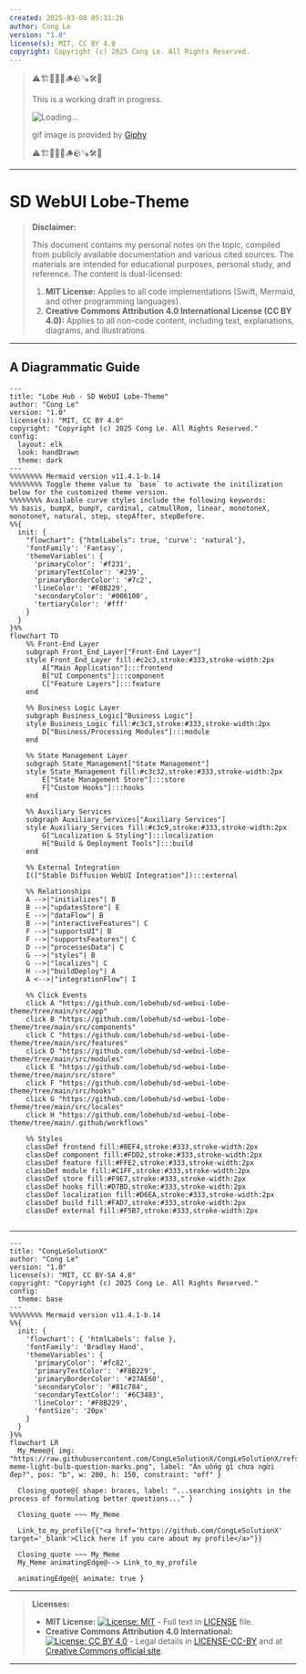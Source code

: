 ```yaml
---
created: 2025-03-08 05:31:26
author: Cong Le
version: "1.0"
license(s): MIT, CC BY 4.0
copyright: Copyright (c) 2025 Cong Le. All Rights Reserved.
---
```


> ⚠️🏗️🚧🦺🧱🪵🪨🪚🛠️👷
> 
> This is a working draft in progress.
> 
> ![Loading...](https://media4.giphy.com/media/v1.Y2lkPTc5MGI3NjExanp1djJjMWRrdW1lc2t2dDY0djJ2bXozMDlsdHNqbGNtdzgwbjJuZyZlcD12MV9pbnRlcm5hbF9naWZfYnlfaWQmY3Q9Zw/mcdVjcUtgJz9603joH/giphy.gif)
> 
> gif image is provided by [Giphy](https://giphy.com)
> 
> ⚠️🏗️🚧🦺🧱🪵🪨🪚🛠️👷

----



# SD WebUI Lobe-Theme
> **Disclaimer:**
>
> This document contains my personal notes on the topic,
> compiled from publicly available documentation and various cited sources.
> The materials are intended for educational purposes, personal study, and reference.
> The content is dual-licensed:
> 1. **MIT License:** Applies to all code implementations (Swift, Mermaid, and other programming languages).
> 2. **Creative Commons Attribution 4.0 International License (CC BY 4.0):** Applies to all non-code content, including text, explanations, diagrams, and illustrations.
---


## A Diagrammatic Guide 

```mermaid
---
title: "Lobe Hub - SD WebUI Lobe-Theme"
author: "Cong Le"
version: "1.0"
license(s): "MIT, CC BY 4.0"
copyright: "Copyright (c) 2025 Cong Le. All Rights Reserved."
config:
  layout: elk
  look: handDrawn
  theme: dark
---
%%%%%%%% Mermaid version v11.4.1-b.14
%%%%%%%% Toggle theme value to `base` to activate the initilization below for the customized theme version.
%%%%%%%% Available curve styles include the following keywords:
%% basis, bumpX, bumpY, cardinal, catmullRom, linear, monotoneX, monotoneY, natural, step, stepAfter, stepBefore.
%%{
  init: {
    "flowchart": {"htmlLabels": true, 'curve': 'natural'},
    'fontFamily': 'Fantasy',
    'themeVariables': {
      'primaryColor': '#f231',
      'primaryTextColor': '#239',
      'primaryBorderColor': '#7c2',
      'lineColor': '#F8B229',
      'secondaryColor': '#006100',
      'tertiaryColor': '#fff'
    }
  }
}%%
flowchart TD
    %% Front-End Layer
    subgraph Front_End_Layer["Front-End Layer"]
    style Front_End_Layer fill:#c2c3,stroke:#333,stroke-width:2px
        A["Main Application"]:::frontend
        B["UI Components"]:::component
        C["Feature Layers"]:::feature
    end

    %% Business Logic Layer
    subgraph Business_Logic["Business Logic"]
    style Business_Logic fill:#c3c3,stroke:#333,stroke-width:2px
        D["Business/Processing Modules"]:::module
    end

    %% State Management Layer
    subgraph State_Management["State Management"]
    style State_Management fill:#c3c32,stroke:#333,stroke-width:2px
        E["State Management Store"]:::store
        F["Custom Hooks"]:::hooks
    end

    %% Auxiliary Services
    subgraph Auxiliary_Services["Auxiliary Services"]
    style Auxiliary_Services fill:#c3c9,stroke:#333,stroke-width:2px
        G["Localization & Styling"]:::localization
        H["Build & Deployment Tools"]:::build
    end

    %% External Integration
    I(["Stable Diffusion WebUI Integration"]):::external

    %% Relationships
    A -->|"initializes"| B
    B -->|"updatesStore"| E
    E -->|"dataFlow"| B
    B -->|"interactiveFeatures"| C
    F -->|"supportsUI"| B
    F -->|"supportsFeatures"| C
    D -->|"processesData"| C
    G -->|"styles"| B
    G -->|"localizes"| C
    H -->|"buildDeploy"| A
    A <-->|"integrationFlow"| I

    %% Click Events
    click A "https://github.com/lobehub/sd-webui-lobe-theme/tree/main/src/app"
    click B "https://github.com/lobehub/sd-webui-lobe-theme/tree/main/src/components"
    click C "https://github.com/lobehub/sd-webui-lobe-theme/tree/main/src/features"
    click D "https://github.com/lobehub/sd-webui-lobe-theme/tree/main/src/modules"
    click E "https://github.com/lobehub/sd-webui-lobe-theme/tree/main/src/store"
    click F "https://github.com/lobehub/sd-webui-lobe-theme/tree/main/src/hooks"
    click G "https://github.com/lobehub/sd-webui-lobe-theme/tree/main/src/locales"
    click H "https://github.com/lobehub/sd-webui-lobe-theme/tree/main/.github/workflows"

    %% Styles
    classDef frontend fill:#BEF4,stroke:#333,stroke-width:2px
    classDef component fill:#FDD2,stroke:#333,stroke-width:2px
    classDef feature fill:#FFE2,stroke:#333,stroke-width:2px
    classDef module fill:#C1FF,stroke:#333,stroke-width:2px
    classDef store fill:#F9E7,stroke:#333,stroke-width:2px
    classDef hooks fill:#D7BD,stroke:#333,stroke-width:2px
    classDef localization fill:#D6EA,stroke:#333,stroke-width:2px
    classDef build fill:#FAD7,stroke:#333,stroke-width:2px
    classDef external fill:#F5B7,stroke:#333,stroke-width:2px
    
```


---

<!-- 
```mermaid
%% Current Mermaid version
info
```  -->


```mermaid
---
title: "CongLeSolutionX"
author: "Cong Le"
version: "1.0"
license(s): "MIT, CC BY-SA 4.0"
copyright: "Copyright (c) 2025 Cong Le. All Rights Reserved."
config:
  theme: base
---
%%%%%%%% Mermaid version v11.4.1-b.14
%%{
  init: {
    'flowchart': { 'htmlLabels': false },
    'fontFamily': 'Bradley Hand',
    'themeVariables': {
      'primaryColor': '#fc82',
      'primaryTextColor': '#F8B229',
      'primaryBorderColor': '#27AE60',
      'secondaryColor': '#81c784',
      'secondaryTextColor': '#6C3483',
      'lineColor': '#F8B229',
      'fontSize': '20px'
    }
  }
}%%
flowchart LR
  My_Meme@{ img: "https://raw.githubusercontent.com/CongLeSolutionX/CongLeSolutionX/refs/heads/main/assets/images/My-meme-light-bulb-question-marks.png", label: "Ăn uống gì chưa ngừi đẹp?", pos: "b", w: 200, h: 150, constraint: "off" }

  Closing_quote@{ shape: braces, label: "...searching insights in the process of formulating better questions..." }

  Closing_quote ~~~ My_Meme
    
  Link_to_my_profile{{"<a href='https://github.com/CongLeSolutionX' target='_blank'>Click here if you care about my profile</a>"}}

  Closing_quote ~~~ My_Meme
  My_Meme animatingEdge@--> Link_to_my_profile
  
  animatingEdge@{ animate: true }

```

---
> **Licenses:**
>
> - **MIT License:**  [![License: MIT](https://img.shields.io/badge/License-MIT-yellow.svg)](LICENSE) - Full text in [LICENSE](LICENSE) file.
> - **Creative Commons Attribution 4.0 International:** [![License: CC BY 4.0](https://licensebuttons.net/l/by/4.0/88x31.png)](LICENSE-CC-BY) - Legal details in [LICENSE-CC-BY](LICENSE-CC-BY) and at [Creative Commons official site](http://creativecommons.org/licenses/by/4.0/).
> 
---
